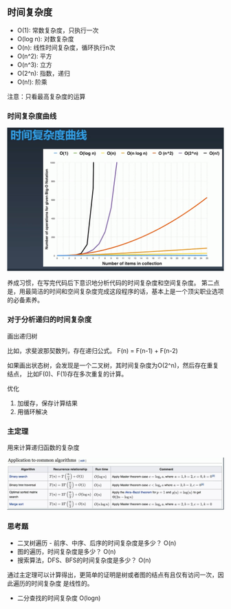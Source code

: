 ## 时间复杂度

* O(1): 常数复杂度，只执行一次
* O(log n): 对数复杂度
* O(n): 线性时间复杂度，循环执行n次
* O(n^2): 平方
* O(n^3): 立方
* O(2^n): 指数，递归
* O(n!): 阶乘

注意：只看最高复杂度的运算

### 时间复杂度曲线
![时间复杂度曲线](./时间复杂度曲线.png)

养成习惯，在写完代码后下意识地分析代码的时间复杂度和空间复杂度。
第二点是，用最简洁的时间和空间复杂度完成这段程序的话，基本上是一个顶尖职业选项的必备素养。

### 对于分析递归的时间复杂度

画出递归树

比如，求斐波那契数列，存在递归公式。
F(n) = F(n-1) + F(n-2) 

如果画出状态树，会发现是一个二叉树，其时间复杂度为O(2^n)，然后存在重复结点，
比如F(0)、F(1)存在多次重复的计算。 

优化
1. 加缓存，保存计算结果
2. 用循环解决

### 主定理

用来计算递归函数的复杂度

![常用算法的主定理应用](./常用算法的主定理应用.png)

### 思考题

* 二叉树遍历 - 前序、中序、后序的时间复杂度是多少？ O(n)
* 图的遍历，时间复杂度是多少？ O(n)
* 搜索算法，DFS、BFS的时间复杂度是多少？ O(n)

通过主定理可以计算得出，更简单的证明是树或者图的结点有且仅有访问一次，因此遍历的时间复杂度
是线性的。

* 二分查找的时间复杂度 O(logn)
